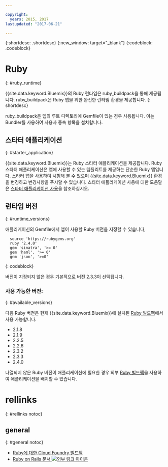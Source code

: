 ```yaml
---

copyright:
  years: 2015, 2017
lastupdated: "2017-06-21"

---
```


{:shortdesc: .shortdesc}
{:new_window: target="_blank"}
{:codeblock: .codeblock}

# Ruby
{: #ruby_runtime}

{{site.data.keyword.Bluemix}}의 Ruby 런타임은 ruby_buildpack을 통해 제공됩니다.
ruby_buildpack은 Ruby 앱을 위한 완전한 런타임 환경을 제공합니다.
{: shortdesc}

ruby_buildpack은 앱의 루트 디렉토리에 Gemfile이 있는 경우 사용됩니다. 이는 Bundler를 사용하여 사용자 종속 항목을 설치합니다. 

## 스타터 애플리케이션
{: #starter_application}

{{site.data.keyword.Bluemix}}는 Ruby 스타터 애플리케이션을 제공합니다. Ruby 스타터 애플리케이션은 앱에 사용할 수 있는 템플리트를 제공하는 단순한 Ruby 앱입니다. 스타터 앱을 사용하여 시험해 볼 수 있으며 {{site.data.keyword.Bluemix}} 환경을 변경하고 변경사항을 푸시할 수
있습니다. 스타터 애플리케이션 사용에 대한 도움말은 [스타터 애플리케이션 사용](/docs/cfapps/starter_app_usage.html)을 참조하십시오. 

## 런타임 버전
{: #runtime_versions}

애플리케이션의 Gemfile에서 앱이 사용할 Ruby 버전을 지정할 수 있습니다, 


```
  source 'https://rubygems.org'
  ruby '2.4.0'
  gem 'sinatra', '>= 0'
  gem 'haml', '>= 0'
  gem 'json', '>=0'
```
{: codeblock}

버전이 지정되지 않은 경우 기본적으로 버전 2.3.3이 선택됩니다.

### 사용 가능한 버전: 
{: #available_versions}

다음 Ruby 버전은 현재
{{site.data.keyword.Bluemix}}에 설치된 [Ruby 빌드팩](https://github.com/cloudfoundry/ruby-buildpack/releases/tag/v1.6.34)에서
사용 가능합니다. 

* 2.1.8
* 2.1.9
* 2.2.5
* 2.2.6
* 2.3.2
* 2.3.3
* 2.4.0

나열되지 않은 Ruby 버전이 애플리케이션에 필요한 경우
외부
[Ruby 빌드팩](https://github.com/cloudfoundry/ruby-buildpack)을
사용하여 애플리케이션을 배치할 수 있습니다. 

# rellinks
{: #rellinks notoc}
## general
{: #general notoc}
* [Ruby에 대한 Cloud Foundry 빌드팩](https://github.com/cloudfoundry/cf-buildpack-ruby)
* [Ruby on Rails 문서 ![외부 링크 아이콘](../../icons/launch-glyph.svg "외부 링크 아이콘")](http://api.rubyonrails.org/)
